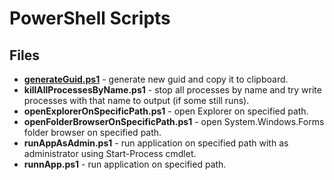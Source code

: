 # PowerShell Scripts

## Files
* **[generateGuid.ps1](https://github.com/Gramli/Scripts/blob/main/PowerShell/generateGuid.ps1)** - generate new guid and copy it to clipboard.
* **killAllProcessesByName.ps1** - stop all processes by name and try write processes with that name to output (if some still runs).
* **openExplorerOnSpecificPath.ps1** - open Explorer on specified path.
* **openFolderBrowserOnSpecificPath.ps1** - open System.Windows.Forms folder browser on specified path.
* **runAppAsAdmin.ps1** - run application on specified path with as administrator using Start-Process cmdlet.
* **runnApp.ps1** - run application on specified path.
